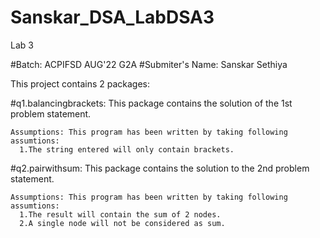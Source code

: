 # Sanskar_DSA_LabDSA3
Lab 3

#Batch: ACPIFSD AUG'22 G2A
#Submiter's Name: Sanskar Sethiya

This project contains 2 packages:

  #q1.balancingbrackets: This package contains the solution of the 1st problem statement.
    
    Assumptions: This program has been written by taking following assumtions:
      1.The string entered will only contain brackets.
      
  #q2.pairwithsum: This package contains the solution to the 2nd problem statement.
    
    Assumptions: This program has been written by taking following assumtions:
      1.The result will contain the sum of 2 nodes.
      2.A single node will not be considered as sum.
